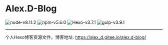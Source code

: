 # Alex.D-Blog

![node-v8.11.2][1]
![npm-v5.6.0][2]
![Hexo-v3.7.1][3]
![gulp-v3.9.1][4]

---

个人Hexo博客资源文件，博客地址: https://alex_d.gitee.io/alex.d-blog/


  [1]: https://img.shields.io/badge/node-v8.11.2-green.svg
  [2]: https://img.shields.io/badge/npm-v5.6.0-brightgreen.svg
  [3]: https://img.shields.io/badge/hexo-v3.7.1-blue.svg
  [4]: https://img.shields.io/badge/gulp-v3.9.1-orange.svg